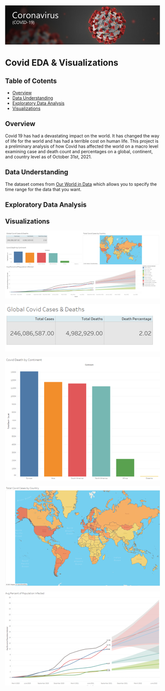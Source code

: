 ![cover image](./Images/covid_cover_image.png)


# Covid EDA & Visualizations

## Table of Cotents

* [Overview](#overview)
* [Data Understanding](#data-understanding)
* [Exploratory Data Analysis](#data-preparation)
* [Visualizations](#model-training-and-testing)

## Overview


Covid 19 has had a devastating impact on the world. It has changed the way of life for the world and has had a terrible cost on human life. This project is a preliminary analysis of how Covid has affected the world on a macro level examining case and death count and percentages on a global, continent, and country level as of October 31st, 2021.


## Data Understanding

The dataset comes from [Our World in Data](https://ourworldindata.org/covid-deaths) which allows you to specify the time range for the data that you want.


## Exploratory Data Analysis



## Visualizations

![visualization dashboard](./Images/covid_dashboard_visualizations.png)

![viz_01](./Images/viz_01.PNG)

![viz_02](./Images/viz_02.PNG)

![viz_03](./Images/viz_03.PNG)

![viz_04](./Images/viz_04.PNG)







